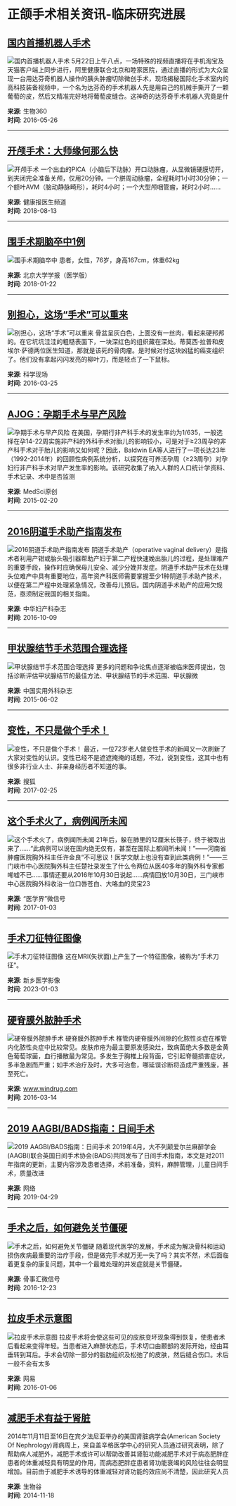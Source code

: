 # 正颌手术相关资讯-临床研究进展

## [国内首播机器人手术](https://www.medsci.cn/article/show_article.do?id=7b596929384)
![国内首播机器人手术](https://img.medsci.cn/webeditor/uploadfile/201605/20160526114616184.png?imageMogr2/format/webp)
5月22日上午八点，一场特殊的视频直播将在手机淘宝及天猫客户端上同步进行，阿里健康联合北京和睦家医院，通过直播的形式为大众呈现一台用达芬奇机器人操作的胰头肿瘤切除微创手术，现场揭秘国际化手术室内的高科技装备视频中，一个名为达芬奇的手术机器人先是用自己的机械手撕开了一颗葡萄的皮，然后又精准完好地将葡萄皮缝合。这神奇的达芬奇手术机器人究竟是什

**来源**: 生物360  
**时间**: 2016-05-26  

---

## [开颅手术：大师缘何那么快](https://www.medsci.cn/article/show_article.do?id=2f561465919e)
![开颅手术](https://img.medsci.cn/webeditor/uploadfile/201808/20180813201230358.jpg?imageMogr2/format/webp)
一个出血的PICA（小脑后下动脉）开口动脉瘤，从显微镜硬膜切开，到夹闭完全准备关颅，仅用20分钟。一个胼周动脉瘤，全程耗时1小时30分钟；一个额叶AVM（脑动静脉畸形），耗时4小时；一个大型颅咽管瘤，耗时2小时……

**来源**: 健康报医生频道  
**时间**: 2018-08-13  

---

## [围手术期脑卒中1例](https://www.medsci.cn/article/show_article.do?id=aa6412e28685)
![围手术期脑卒中](https://img.medsci.cn/webeditor/uploadfile/201801/20180122161739252.jpg?imageMogr2/format/webp)
患者，女性，76岁，身高167cm，体重62kg

**来源**: 北京大学学报（医学版）  
**时间**: 2018-01-22  

---

## [别担心，这场“手术”可以重来](https://www.medsci.cn/article/show_article.do?id=38c965530e2)
![别担心，这场“手术”可以重来](https://img.medsci.cn/webeditor/uploadfile/201603/20160325154112230_s.png?imageMogr2/format/webp)
骨盆呈灰白色，上面没有一丝肉，看起来硬邦邦的。在它坑坑洼洼的粗糙表面下，一块深红色的组织藏在深处。蒂莫西·拉普和皮埃尔·萨德两位医生知道，那就是该死的骨肉瘤。是时候对付这块凶猛的癌变组织了。他们没有拿起闪闪发亮的柳叶刀，而是轻点了一下鼠标。

**来源**: 科学现场  
**时间**: 2016-03-25  

---

## [AJOG：孕期手术与早产风险](https://www.medsci.cn/article/show_article.do?id=55744e314df)
![孕期手术与早产风险](https://img.medsci.cn/webeditor/uploadfile/201502/20150220202948602.jpg?imageMogr2/format/webp)
在美国，孕期行非产科手术的发生率约为1/635，一般选择在孕14-22周实施非产科的外科手术对胎儿的影响较小，可是对于≥23周孕的非产科手术对于胎儿的影响又如何呢？因此，Baldwin EA等人进行了一项长达23年（1992-2014年）的回顾性病例系统分析，以探究在可养活孕周（≥23周孕）对孕妇行非产科手术对早产发生率的影响。该研究收集了纳入人群的人口统计学资料、手术记录、术中是否监测

**来源**: MedSci原创  
**时间**: 2015-02-20  

---

## [2016阴道手术助产指南发布](https://www.medsci.cn/article/show_article.do?id=fc89e965910)
![2016阴道手术助产指南发布](https://img.medsci.cn/webeditor/uploadfile/201610/20161009142750171.png?imageMogr2/format/webp)
阴道手术助产（operative vaginal delivery）是指术者利用产钳或胎头吸引器帮助产妇于第二产程快速娩出胎儿的过程，是处理难产的重要手段，操作时应确保母儿安全、减少分娩并发症。阴道手术助产技术在处理头位难产中具有重要地位，高年资产科医师需要掌握至少1种阴道手术助产技术，以便在第二产程中处理紧急情况，改善母儿预后。国内阴道手术助产的应用欠规范，亟须制定我国的相关指南。

**来源**: 中华妇产科杂志  
**时间**: 2016-10-09  

---

## [甲状腺结节手术范围合理选择](https://www.medsci.cn/article/show_article.do?id=7f0251558e5)
![甲状腺结节手术范围合理选择](https://img.medsci.cn/webeditor/uploadfile/201506/20150602144324652.gif?imageMogr2/format/webp)
更多的问题和争论焦点逐渐被临床医师提出，包括诊断评估甲状腺结节的最佳方法、甲状腺结节的手术范围、甲状腺微

**来源**: 中国实用外科杂志  
**时间**: 2015-06-02  

---

## [变性，不只是做个手术！](https://www.medsci.cn/article/show_article.do?id=b1d68999915)
![变性，不只是做个手术！](https://img.medsci.cn/webeditor/uploadfile/201702/20170225185205761.jpg?imageMogr2/format/webp)
最近，一位72岁老人做变性手术的新闻又一次刷新了大家对变性的认识。变性已经不是遮遮掩掩的话题，不过，说到变性，这其中也有很多非行业人士、非亲身经历者不知道的事。

**来源**: 搜狐  
**时间**: 2017-02-25  

---

## [这个手术火了，病例闻所未闻](https://www.medsci.cn/article/show_article.do?id=42758650257)
![这个手术火了，病例闻所未闻](https://img.medsci.cn/webeditor/uploadfile/201701/20170103175547463.png?imageMogr2/format/webp)
21年后，躲在肺里的12厘米长筷子，终于被取出来了……“此病例可以说在国内绝无仅有，甚至在国际上都闻所未闻！”——河南省肿瘤医院胸外科主任许金良“不可思议！医学文献上也没有查到此类病例！”——三门峡市中心医院胸外科主任楚社录发生了什么令两位从医40多年的胸外科专家都唏嘘不已……事情还要从2016年10月30日说起……病情回放10月30日，三门峡市中心医院胸外科收治一位口唇苍白、大咯血的灵宝23

**来源**: “医学界”微信号  
**时间**: 2017-01-03  

---

## [手术刀征特征图像](https://www.medsci.cn/article/show_article.do?id=ded7e5451946)
![手术刀征特征图像](https://img.medsci.cn/article/show_article.do?id=ded7e5451946)
这在MRI(矢状面)上产生了一个特征图像，被称为“手术刀征”。

**来源**: 新乡医学影像  
**时间**: 2023-01-03  

---

## [硬脊膜外脓肿手术](https://www.medsci.cn/article/show_article.do?id=027b64e71a0)
![硬脊膜外脓肿手术](https://img.medsci.cn/webeditor/uploadfile/201603/20160317121718290.png?imageMogr2/format/webp)
硬脊膜外脓肿手术 椎管内硬脊膜外间隙的化脓性炎症在椎管内化脓性炎症中比较常见。皮肤疖疮为最主要原发感染灶，致病菌绝大多数是金黄色葡萄球菌，血行播散最为常见。多发生于胸椎上段背面，它引起脊髓损害症状，多半急剧而严重；如手术治疗及时，大多可治愈，哪延误诊断将造成严重残废，甚至死亡。

**来源**: www.windrug.com  
**时间**: 2016-03-14  

---

## [2019 AAGBI/BADS指南：日间手术](https://www.medsci.cn/article/show_article.do?id=59d116518670)
![2019 AAGBI/BADS指南：日间手术](https://img.medsci.cn/webeditor/uploadfile/201904/20190429013951638.jpg?imageMogr2/format/webp)
2019年4月，大不列颠爱尔兰麻醉学会(AAGBI)联合英国日间手术协会(BADS)共同发布了日间手术指南，本文是对2011年指南的更新，主要内容涉及患者选择，术前准备，资料，麻醉管理，儿童日间手术，质量改进

**来源**: 网络  
**时间**: 2019-04-29  

---

## [手术之后，如何避免关节僵硬](https://www.medsci.cn/article/show_article.do?id=cdf38538113)
![手术之后，如何避免关节僵硬](https://img.medsci.cn/webeditor/uploadfile/201612/20161223160006274.png?imageMogr2/format/webp)
随着现代医学的发展，手术成为解决骨科和运动损伤疾病最重要的治疗手段，但是做完手术就万无一失了吗？其实不然，术后面临着更复杂的康复问题，其中一个最难处理的并发症就是关节僵硬。

**来源**: 骨事汇微信号  
**时间**: 2016-12-23  

---

## [拉皮手术示意图](https://www.medsci.cn/article/show_article.do?id=0bfb61e338a)
![拉皮手术示意图](https://img.medsci.cn/webeditor/uploadfile/201601/2016010610201216.jpg?imageMogr2/format/webp)
拉皮手术将会使这些可见的皮肤变坏现象得到恢复，使患者术后看起来变得年轻。当患者进入麻醉状态后，手术切口由颞部的发际开始，经由耳垂转到耳后。手术会切除一部分的脂肪组织及松弛了的皮肤，然后缝合伤口。术后一般不会有太多

**来源**: 网易  
**时间**: 2016-01-06  

---

## [减肥手术有益于肾脏](https://www.medsci.cn/article/show_article.do?id=bc8e42e7161)
2014年11月11日至16日在宾夕法尼亚举办的美国肾脏病学会(American Society Of Nephrology)肾病周上，来自盖辛格医学中心的研究人员通过研究表明，除了帮助病人减肥外，减肥手术或许可以帮助改善其肾脏功能减肥手术对于病态肥胖症患者的体重减轻具有明显的作用，而病态肥胖症患者肾功能衰竭的风险往往会明显增加。目前由于减肥手术诱导的体重减轻对肾功能的效应尚不清楚，因此研究人员

**来源**: 生物谷  
**时间**: 2014-11-18  